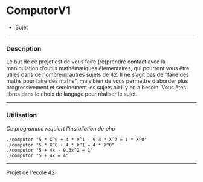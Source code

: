 # ComputorV1

* [Sujet](https://github.com/vchaillo/computorv1/blob/master/computorv1.pdf)

---------------
### Description

Le but de ce projet est de vous faire (re)prendre contact avec la manipulation d’outils mathématiques élémentaires, qui pourront vous être utiles dans de nombreux autres sujets de 42. Il ne s’agit pas de "faire des maths pour faire des maths", mais bien de vous permettre d’aborder plus progressivement et sereinement les sujets où il y en a besoin. Vous êtes libres dans le choix de langage pour réaliser le sujet.

---------------
### Utilisation

*Ce programme requiert l'installation de php*

```
./computor "5 * X^0 + 4 * X^1 - 9.3 * X^2 = 1 * X^0"
./computor "5 * X^0 + 4 * X^1 = 4 * X^0"
./computor "5 + 4x - 9.3x^2 = 1"
./computor "5 + 4x = 4"
```

--------------------
Projet de l'ecole 42
